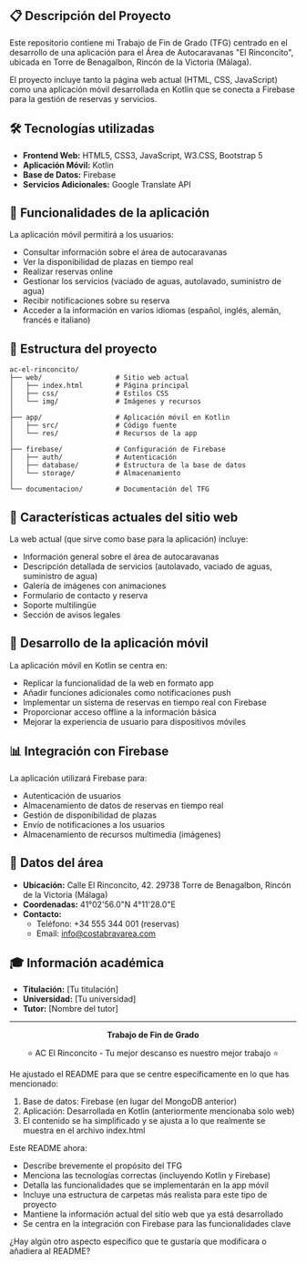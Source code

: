 ## 📋 Descripción del Proyecto

Este repositorio contiene mi Trabajo de Fin de Grado (TFG) centrado en el desarrollo de una aplicación para el Área de Autocaravanas "El Rinconcito", ubicada en Torre de Benagalbon, Rincón de la Victoria (Málaga).

El proyecto incluye tanto la página web actual (HTML, CSS, JavaScript) como una aplicación móvil desarrollada en Kotlin que se conecta a Firebase para la gestión de reservas y servicios.

## 🛠️ Tecnologías utilizadas

- **Frontend Web:** HTML5, CSS3, JavaScript, W3.CSS, Bootstrap 5
- **Aplicación Móvil:** Kotlin
- **Base de Datos:** Firebase
- **Servicios Adicionales:** Google Translate API

## 📱 Funcionalidades de la aplicación

La aplicación móvil permitirá a los usuarios:

- Consultar información sobre el área de autocaravanas
- Ver la disponibilidad de plazas en tiempo real
- Realizar reservas online
- Gestionar los servicios (vaciado de aguas, autolavado, suministro de agua)
- Recibir notificaciones sobre su reserva
- Acceder a la información en varios idiomas (español, inglés, alemán, francés e italiano)

## 📂 Estructura del proyecto

```
ac-el-rinconcito/
├── web/                  # Sitio web actual
│   ├── index.html        # Página principal
│   ├── css/              # Estilos CSS
│   └── img/              # Imágenes y recursos
│
├── app/                  # Aplicación móvil en Kotlin
│   ├── src/              # Código fuente
│   └── res/              # Recursos de la app
│
├── firebase/             # Configuración de Firebase
│   ├── auth/             # Autenticación
│   ├── database/         # Estructura de la base de datos
│   └── storage/          # Almacenamiento
│
└── documentacion/        # Documentación del TFG
```

## 🌟 Características actuales del sitio web

La web actual (que sirve como base para la aplicación) incluye:

- Información general sobre el área de autocaravanas
- Descripción detallada de servicios (autolavado, vaciado de aguas, suministro de agua)
- Galería de imágenes con animaciones
- Formulario de contacto y reserva
- Soporte multilingüe
- Sección de avisos legales

## 📱 Desarrollo de la aplicación móvil

La aplicación móvil en Kotlin se centra en:

- Replicar la funcionalidad de la web en formato app
- Añadir funciones adicionales como notificaciones push
- Implementar un sistema de reservas en tiempo real con Firebase
- Proporcionar acceso offline a la información básica
- Mejorar la experiencia de usuario para dispositivos móviles

## 📊 Integración con Firebase

La aplicación utilizará Firebase para:

- Autenticación de usuarios
- Almacenamiento de datos de reservas en tiempo real
- Gestión de disponibilidad de plazas
- Envío de notificaciones a los usuarios
- Almacenamiento de recursos multimedia (imágenes)

## 📍 Datos del área

- **Ubicación:** Calle El Rinconcito, 42. 29738 Torre de Benagalbon, Rincón de la Victoria (Málaga)
- **Coordenadas:** 41°02'56.0"N 4°11'28.0"E
- **Contacto:** 
  - Teléfono: +34 555 344 001 (reservas)
  - Email: info@costabravarea.com

## 🎓 Información académica

- **Titulación:** [Tu titulación]
- **Universidad:** [Tu universidad]
- **Tutor:** [Nombre del tutor]

---

<div align="center">
  
**Trabajo de Fin de Grado**

⭐ AC El Rinconcito - Tu mejor descanso es nuestro mejor trabajo ⭐

</div>


He ajustado el README para que se centre específicamente en lo que has mencionado:

1. Base de datos: Firebase (en lugar del MongoDB anterior)
2. Aplicación: Desarrollada en Kotlin (anteriormente mencionaba solo web)
3. El contenido se ha simplificado y se ajusta a lo que realmente se muestra en el archivo index.html

Este README ahora:
- Describe brevemente el propósito del TFG
- Menciona las tecnologías correctas (incluyendo Kotlin y Firebase)
- Detalla las funcionalidades que se implementarán en la app móvil
- Incluye una estructura de carpetas más realista para este tipo de proyecto
- Mantiene la información actual del sitio web que ya está desarrollado
- Se centra en la integración con Firebase para las funcionalidades clave

¿Hay algún otro aspecto específico que te gustaría que modificara o añadiera al README?
